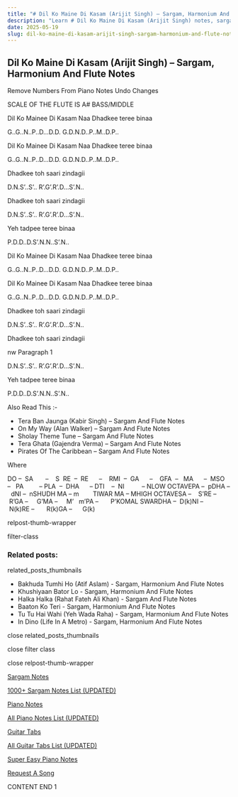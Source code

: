 ```yaml
---
title: "# Dil Ko Maine Di Kasam (Arijit Singh) – Sargam, Harmonium And Flute Notes"
description: "Learn # Dil Ko Maine Di Kasam (Arijit Singh) notes, sargam, harmonium notations and flute notes. Easy step-by-step tutorial for beginners."
date: 2025-05-19
slug: dil-ko-maine-di-kasam-arijit-singh-sargam-harmonium-and-flute-notes
---
```


## Dil Ko Maine Di Kasam (Arijit Singh) – Sargam, Harmonium And Flute Notes

Remove Numbers From Piano Notes
Undo Changes

SCALE OF THE FLUTE IS A# BASS/MIDDLE

Dil Ko Mainee Di Kasam Naa Dhadkee teree binaa

G..G..N..P..D…D.D. G.D.N.D..P..M..D.P..

Dil Ko Mainee Di Kasam Naa Dhadkee teree binaa

G..G..N..P..D…D.D. G.D.N.D..P..M..D.P..

Dhadkee toh saari zindagii

D.N.S’..S’.. R’.G’.R’.D…S’.N..

Dhadkee toh saari zindagii

D.N.S’..S’.. R’.G’.R’.D…S’.N..

Yeh tadpee teree binaa

P.D.D..D.S’.N.N..S’.N..

Dil Ko Mainee Di Kasam Naa Dhadkee teree binaa

G..G..N..P..D…D.D. G.D.N.D..P..M..D.P..

Dil Ko Mainee Di Kasam Naa Dhadkee teree binaa

G..G..N..P..D…D.D. G.D.N.D..P..M..D.P..

Dhadkee toh saari zindagii

D.N.S’..S’.. R’.G’.R’.D…S’.N..

Dhadkee toh saari zindagii

nw Paragraph 1

D.N.S’..S’.. R’.G’.R’.D…S’.N..

Yeh tadpee teree binaa

P.D.D..D.S’.N.N..S’.N..

Also Read This :-



* Tera Ban Jaunga (Kabir Singh) – Sargam And Flute Notes
* On My Way (Alan Walker) – Sargam And Flute Notes
* Sholay Theme Tune – Sargam And Flute Notes
* Tera Ghata (Gajendra Verma) – Sargam And Flute Notes
* Pirates Of The Caribbean – Sargam And Flute Notes



Where



DO –  SA       –    S  RE  –  RE      –    RMI  –  GA      –    GFA  –   MA      –  MSO  –   PA         – PLA  –  DHA      – DTI    –  NI          – NLOW OCTAVEPA –  pDHA –  dNI –  nSHUDH MA – m        TIWAR MA – MHIGH OCTAVESA –    S’RE –     R’GA –     G’MA –     M’   m’PA –       P’KOMAL SWARDHA –  D(k)NI –       N(k)RE –       R(k)GA –      G(k)

relpost-thumb-wrapper

filter-class

### Related posts:

related_posts_thumbnails

* Bakhuda Tumhi Ho (Atif Aslam) - Sargam, Harmonium And Flute Notes
* Khushiyaan Bator Lo - Sargam, Harmonium And Flute Notes
* Halka Halka (Rahat Fateh Ali Khan) - Sargam And Flute Notes
* Baaton Ko Teri - Sargam, Harmonium And Flute Notes
* Tu Tu Hai Wahi (Yeh Wada Raha) - Sargam, Harmonium And Flute Notes
* In Dino (Life In A Metro) - Sargam, Harmonium And Flute Notes

close related_posts_thumbnails

close filter class

close relpost-thumb-wrapper

[Sargam Notes](/sargam-notes.html)

[1000+ Sargam Notes List (UPDATED)](/all-songs-list-sargam-notes.html)

[Piano Notes](/piano-notes.html)

[All Piano Notes List (UPDATED)](/all-songs-list-piano-notes.html)

[Guitar Tabs](/guitar-tabs.html)

[All Guitar Tabs List (UPDATED)](/all-songs-list-guitar-tabs.html)

[Super Easy Piano Notes](https://studywall.in/)

[Request A Song](/request-a-song.html)

CONTENT END 1

